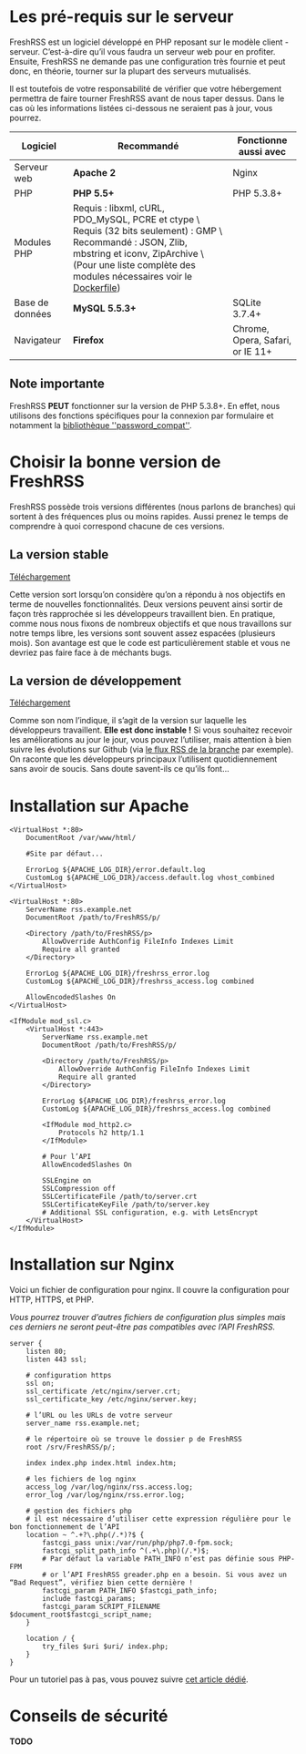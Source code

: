 # Les pré-requis sur le serveur

FreshRSS est un logiciel développé en PHP reposant sur le modèle client - serveur. C’est-à-dire qu’il vous faudra un serveur web pour en profiter. Ensuite, FreshRSS ne demande pas une configuration très fournie et peut donc, en théorie, tourner sur la plupart des serveurs mutualisés.

Il est toutefois de votre responsabilité de vérifier que votre hébergement permettra de faire tourner FreshRSS avant de nous taper dessus. Dans le cas où les informations listées ci-dessous ne seraient pas à jour, vous pourrez.

 | Logiciel         | Recommandé                                                                                                     | Fonctionne aussi avec          |
 | --------         | -----------                                                                                                    | ---------------------          |
 | Serveur web      | **Apache 2**                                                                                                   | Nginx                          |
 | PHP              | **PHP 5.5+**                                                                                                   | PHP 5.3.8+                     |
 | Modules PHP      | Requis : libxml, cURL, PDO_MySQL, PCRE et ctype \\ Requis (32 bits seulement) : GMP \\ Recommandé : JSON, Zlib, mbstring et iconv, ZipArchive \\(Pour une liste complète des modules nécessaires voir le [Dockerfile](https://github.com/FreshRSS/FreshRSS/blob/744a9e8cf00aef7dec0acfa5f90f0dcfa2ef8837/Docker/Dockerfile-Alpine#L7-L9)) |                                |
 | Base de données  | **MySQL 5.5.3+**                                                                                               | SQLite 3.7.4+                  |
 | Navigateur       | **Firefox**                                                                                                    | Chrome, Opera, Safari, or IE 11+ |

## Note importante

FreshRSS **PEUT** fonctionner sur la version de PHP 5.3.8+. En effet, nous utilisons des fonctions spécifiques pour la connexion par formulaire et notamment la [bibliothèque ''password_compat''](https://github.com/ircmaxell/password_compat#requirements).

# Choisir la bonne version de FreshRSS

FreshRSS possède trois versions différentes (nous parlons de branches) qui sortent à des fréquences plus ou moins rapides. Aussi prenez le temps de comprendre à quoi correspond chacune de ces versions.

## La version stable

[Téléchargement](https://github.com/FreshRSS/FreshRSS/archive/master.zip)

Cette version sort lorsqu’on considère qu’on a répondu à nos objectifs en terme de nouvelles fonctionnalités. Deux versions peuvent ainsi sortir de façon très rapprochée si les développeurs travaillent bien. En pratique, comme nous nous fixons de nombreux objectifs et que nous travaillons sur notre temps libre, les versions sont souvent assez espacées (plusieurs mois). Son avantage est que le code est particulièrement stable et vous ne devriez pas faire face à de méchants bugs.

## La version de développement

[Téléchargement](https://github.com/FreshRSS/FreshRSS/archive/dev.zip)

Comme son nom l’indique, il s’agit de la version sur laquelle les développeurs travaillent. **Elle est donc instable !** Si vous souhaitez recevoir les améliorations au jour le jour, vous pouvez l’utiliser, mais attention à bien suivre les évolutions sur Github (via [le flux RSS de la branche](https://github.com/FreshRSS/FreshRSS/commits/dev.atom) par exemple). On raconte que les développeurs principaux l’utilisent quotidiennement sans avoir de soucis. Sans doute savent-ils ce qu’ils font…

# Installation sur Apache

```
<VirtualHost *:80>
	DocumentRoot /var/www/html/

	#Site par défaut...

	ErrorLog ${APACHE_LOG_DIR}/error.default.log
	CustomLog ${APACHE_LOG_DIR}/access.default.log vhost_combined
</VirtualHost>

<VirtualHost *:80>
	ServerName rss.example.net
	DocumentRoot /path/to/FreshRSS/p/

	<Directory /path/to/FreshRSS/p>
		AllowOverride AuthConfig FileInfo Indexes Limit
		Require all granted
	</Directory>

	ErrorLog ${APACHE_LOG_DIR}/freshrss_error.log
	CustomLog ${APACHE_LOG_DIR}/freshrss_access.log combined

	AllowEncodedSlashes On
</VirtualHost>

<IfModule mod_ssl.c>
	<VirtualHost *:443>
		ServerName rss.example.net
		DocumentRoot /path/to/FreshRSS/p/

		<Directory /path/to/FreshRSS/p>
			AllowOverride AuthConfig FileInfo Indexes Limit
			Require all granted
		</Directory>

		ErrorLog ${APACHE_LOG_DIR}/freshrss_error.log
		CustomLog ${APACHE_LOG_DIR}/freshrss_access.log combined

		<IfModule mod_http2.c>
			Protocols h2 http/1.1
		</IfModule>

		# Pour l’API
		AllowEncodedSlashes On

		SSLEngine on
		SSLCompression off
		SSLCertificateFile /path/to/server.crt
		SSLCertificateKeyFile /path/to/server.key
		# Additional SSL configuration, e.g. with LetsEncrypt
	</VirtualHost>
</IfModule>
```

# Installation sur Nginx

Voici un fichier de configuration pour nginx. Il couvre la configuration pour HTTP, HTTPS, et PHP.

_Vous pourrez trouver d’autres fichiers de configuration plus simples mais ces derniers ne seront peut-être pas compatibles avec l’API FreshRSS._

```
server {
	listen 80;
	listen 443 ssl;

	# configuration https
	ssl on;
	ssl_certificate /etc/nginx/server.crt;
	ssl_certificate_key /etc/nginx/server.key;

	# l’URL ou les URLs de votre serveur
	server_name rss.example.net;

	# le répertoire où se trouve le dossier p de FreshRSS
	root /srv/FreshRSS/p/;

	index index.php index.html index.htm;

	# les fichiers de log nginx
	access_log /var/log/nginx/rss.access.log;
	error_log /var/log/nginx/rss.error.log;

	# gestion des fichiers php
	# il est nécessaire d’utiliser cette expression régulière pour le bon fonctionnement de l’API
	location ~ ^.+?\.php(/.*)?$ {
		fastcgi_pass unix:/var/run/php/php7.0-fpm.sock;
		fastcgi_split_path_info ^(.+\.php)(/.*)$;
		# Par défaut la variable PATH_INFO n’est pas définie sous PHP-FPM
		# or l’API FreshRSS greader.php en a besoin. Si vous avez un “Bad Request”, vérifiez bien cette dernière !
		fastcgi_param PATH_INFO $fastcgi_path_info;
		include fastcgi_params;
		fastcgi_param SCRIPT_FILENAME $document_root$fastcgi_script_name;
	}

	location / {
		try_files $uri $uri/ index.php;
	}
}
```

Pour un tutoriel pas à pas, vous pouvez suivre [cet article dédié](http://www.pihomeserver.fr/2013/05/08/raspberry-pi-home-server-installer-un-agregateur-de-flux-rss-pour-remplacer-google-reader/).

# Conseils de sécurité

**TODO**
